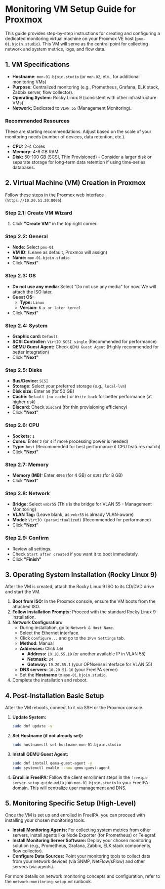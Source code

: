 # Monitoring VM Setup Guide for Proxmox

This guide provides step-by-step instructions for creating and configuring a dedicated monitoring virtual machine on your Proxmox VE host (`pmx-01.bjoin.studio`). This VM will serve as the central point for collecting network and system metrics, logs, and flow data.

## 1. VM Specifications

*   **Hostname:** `mon-01.bjoin.studio` (or `mon-02`, etc., for additional monitoring VMs)
*   **Purpose:** Centralized monitoring (e.g., Prometheus, Grafana, ELK stack, Zabbix server, flow collector).
*   **Operating System:** Rocky Linux 9 (consistent with other infrastructure VMs).
*   **Network:** Dedicated to `VLAN 55` (Management Monitoring).

### Recommended Resources

These are starting recommendations. Adjust based on the scale of your monitoring needs (number of devices, data retention, etc.).

*   **CPU:** 2-4 Cores
*   **Memory:** 4-8 GB RAM
*   **Disk:** 50-100 GB (SCSI, Thin Provisioned) - Consider a larger disk or separate storage for long-term data retention if using time-series databases.

## 2. Virtual Machine (VM) Creation in Proxmox

Follow these steps in the Proxmox web interface (`https://10.20.51.20:8006`).

### Step 2.1: Create VM Wizard

1.  Click **"Create VM"** in the top right corner.

### Step 2.2: General

*   **Node:** Select `pmx-01`
*   **VM ID:** (Leave as default, Proxmox will assign)
*   **Name:** `mon-01.bjoin.studio`
*   Click **"Next"**

### Step 2.3: OS

*   **Do not use any media:** Select "Do not use any media" for now. We will attach the ISO later.
*   **Guest OS:**
    *   **Type:** `Linux`
    *   **Version:** `6.x or later kernel`
*   Click **"Next"**

### Step 2.4: System

*   **Graphic card:** `Default`
*   **SCSI Controller:** `VirtIO SCSI single` (Recommended for performance)
*   **QEMU Guest Agent:** Check `QEMU Guest Agent` (Highly recommended for better integration)
*   Click **"Next"**

### Step 2.5: Disks

*   **Bus/Device:** `SCSI`
*   **Storage:** Select your preferred storage (e.g., `local-lvm`)
*   **Disk size:** Enter `50` (for 50 GB)
*   **Cache:** `Default (no cache)` or `Write back` for better performance (at higher risk)
*   **Discard:** Check `Discard` (for thin provisioning efficiency)
*   Click **"Next"**

### Step 2.6: CPU

*   **Sockets:** `1`
*   **Cores:** Enter `2` (or `4` if more processing power is needed)
*   **Type:** `host` (Recommended for best performance if CPU features match)
*   Click **"Next"**

### Step 2.7: Memory

*   **Memory (MB):** Enter `4096` (for 4 GB) or `8192` (for 8 GB)
*   Click **"Next"**

### Step 2.8: Network

*   **Bridge:** Select `vmbr55` (This is the bridge for VLAN 55 - Management Monitoring)
*   **VLAN Tag:** (Leave blank, as `vmbr55` is already VLAN-aware)
*   **Model:** `VirtIO (paravirtualized)` (Recommended for performance)
*   Click **"Next"**

### Step 2.9: Confirm

*   Review all settings.
*   Check `Start after created` if you want it to boot immediately.
*   Click **"Finish"**

## 3. Operating System Installation (Rocky Linux 9)

After the VM is created, attach the Rocky Linux 9 ISO to its CD/DVD drive and start the VM.

1.  **Boot from ISO:** In the Proxmox console, ensure the VM boots from the attached ISO.
2.  **Follow Installation Prompts:** Proceed with the standard Rocky Linux 9 installation.
3.  **Network Configuration:**
    *   During installation, go to `Network & Host Name`.
    *   Select the Ethernet interface.
    *   Click `Configure...` and go to the `IPv4 Settings` tab.
    *   **Method:** Manual
    *   **Addresses:** Click `Add`
        *   **Address:** `10.20.55.10` (or another available IP in VLAN 55)
        *   **Netmask:** `24`
        *   **Gateway:** `10.20.55.1` (your OPNsense interface for VLAN 55)
    *   **DNS servers:** `10.20.51.10` (your FreeIPA server)
    *   Set the **Hostname** to `mon-01.bjoin.studio`.
4.  Complete the installation and reboot.

## 4. Post-Installation Basic Setup

After the VM reboots, connect to it via SSH or the Proxmox console.

1.  **Update System:**
    ```bash
    sudo dnf update -y
    ```
2.  **Set Hostname (if not already set):**
    ```bash
    sudo hostnamectl set-hostname mon-01.bjoin.studio
    ```
3.  **Install QEMU Guest Agent:**
    ```bash
    sudo dnf install qemu-guest-agent -y
    sudo systemctl enable --now qemu-guest-agent
    ```
4.  **Enroll in FreeIPA:**
    Follow the client enrollment steps in the `freeipa-server-setup-guide.md` to join `mon-01.bjoin.studio` to your FreeIPA domain. This will centralize user management and DNS.

## 5. Monitoring Specific Setup (High-Level)

Once the VM is set up and enrolled in FreeIPA, you can proceed with installing your chosen monitoring tools.

*   **Install Monitoring Agents:** For collecting system metrics from other servers, install agents like Node Exporter (for Prometheus) or Telegraf.
*   **Install Monitoring Server Software:** Deploy your chosen monitoring solution (e.g., Prometheus, Grafana, Zabbix, ELK stack components, flow collector).
*   **Configure Data Sources:** Point your monitoring tools to collect data from your network devices (via SNMP, NetFlow/sFlow) and other servers (via agents).

For more details on network monitoring concepts and configuration, refer to the `network-monitoring-setup.md` runbook.

